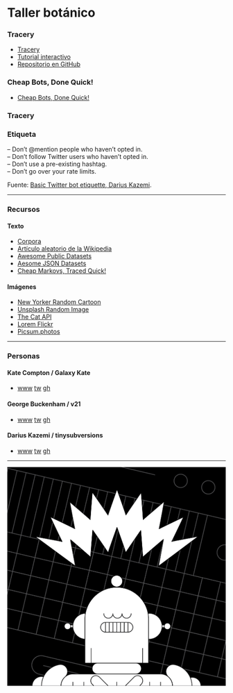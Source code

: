 # Taller botánico

### Tracery

- [Tracery](http://www.tracery.io)
- [Tutorial interactivo](http://www.crystalcodepalace.com/traceryTut.html)
- [Repositorio en GitHub](https://github.com/galaxykate/tracery)

### Cheap Bots, Done Quick!

- [Cheap Bots, Done Quick!](https://cheapbotsdonequick.com)

### Tracery




### Etiqueta

– Don’t @mention people who haven’t opted in.  
– Don’t follow Twitter users who haven’t opted in.  
– Don’t use a pre-existing hashtag.  
– Don’t go over your rate limits.  

Fuente: [Basic Twitter bot etiquette, Darius Kazemi](http://tinysubversions.com/2013/03/basic-twitter-bot-etiquette).

---

### Recursos

#### Texto
- [Corpora](http://github.com/dariusk/corpora)
- [Artículo aleatorio de la Wikipedia](http://en.wikipedia.org/wiki/Special:Random)
- [Awesome Public Datasets](http://github.com/awesomedata/awesome-public-datasets)
- [Aesome JSON Datasets](http://github.com/jdorfman/Awesome-JSON-Datasets)
- [Cheap Markovs, Traced Quick!](http://github.com/serin-delaunay/cheapmarkovstracedquick)

#### Imágenes
- [New Yorker Random Cartoon](http://new-yorker-cartoon-url.glitch.me/image)
- [Unsplash Random Image](http://unsplash-proxy.glitch.me/random/1024x512?query=book)
- [The Cat API](http://thecatapi.com/api/images/get?format=src&type=jpg)
- [Lorem Flickr](http://loremflickr.com)
- [Picsum.photos](http://picsum.photos)

---

### Personas

#### Kate Compton / Galaxy Kate
- [www](http://www.galaxykate.com) [tw](https://twitter.com/GalaxyKate) [gh](https://github.com/galaxykate/tracery)

#### George Buckenham / v21
- [www](http://v21.io) [tw](https://twitter.com/v21) [gh](https://github.com/v21)

#### Darius Kazemi / tinysubversions
- [www](https://tinysubversions.com) [tw](https://twitter.com/tinysubversions) [gh](http://github.com/dariusk)


---

![Promo del taller](booots.gif)
